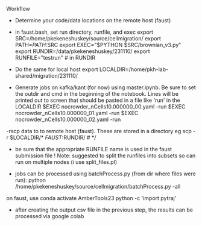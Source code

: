 Workflow
- Determine your code/data locations on the remote host (faust)
- in faust.bash, set run directory, runfile, and exec
 export SRC=/home/pkekeneshuskey/source/cellmigration/
 export PATH=$PATH:$SRC
 export EXEC="$PYTHON $SRC/brownian_v3.py"
 export RUNDIR=/data/pkekeneshuskey/231110/
 export RUNFILE="testrun"  # in RUNDIR  

- Do the same for local host 
 export LOCALDIR=/home/pkh-lab-shared/migration/231110/


- Generate jobs on kafka/kant (for now) using master.ipynb.  Be sure to set the outdir and cmd in the beginning of the notebook. Lines will be printed out to screen that should be pasted in a file like 'run' in the LOCALDIR
 $EXEC nocrowder_nCells10.000000_00.yaml -run
 $EXEC nocrowder_nCells10.000000_01.yaml -run
 $EXEC nocrowder_nCells10.000000_02.yaml -run

-rscp data to to remote host (faust). These are stored in a directory eg 
 scp -r $LOCALDIR/* $FAUST:$RUNDIR/                   # */     

- be sure that the appropriate RUNFILE name is used in the faust submission file 
! Note: suggested to split the runfiles into subsets so can run on multiple nodes (i use split_files.pl)

- jobs can be processed using batchProcess.py (from dir where files were run): 
 python /home/pkekeneshuskey/source/cellmigration/batchProcess.py  -all

on faust, use 
  conda activate AmberTools23
  python -c 'import pytraj'

- after creating the output csv file in the previous step, the results can be processed via google colab
